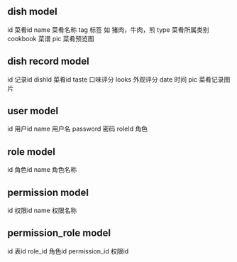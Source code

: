 ## dish model

id 菜肴id
name  菜肴名称
tag   标签 如 猪肉，牛肉，煎
type  菜肴所属类别
cookbook 菜谱
pic   菜肴预览图

## dish record model

id 记录id
dishId 菜肴id
taste 口味评分
looks 外观评分
date 时间
pic 菜肴记录图片

## user model

id 用户id
name 用户名
password 密码
roleId 角色

## role model

id 角色id
name 角色名称

## permission model

id 权限id
name 权限名称

## permission_role model

id 表id
role_id 角色id
permission_id 权限id